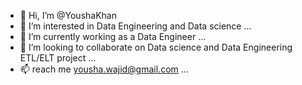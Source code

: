 - 👋 Hi, I’m @YoushaKhan
- 👀 I’m interested in Data Engineering and Data science  ...
- 🌱 I’m currently working as a Data Engineer ...
- 💞️ I’m looking to collaborate on Data science and Data Engineering ETL/ELT project ...
- 📫 reach me yousha.wajid@gmail.com ...

<!---
YoushaKhan/YoushaKhan is a ✨ special✨ repository because its `README.md` (this file) appears on your GitHub profile.
You can click the Preview link to take a look at your changes.
--->
